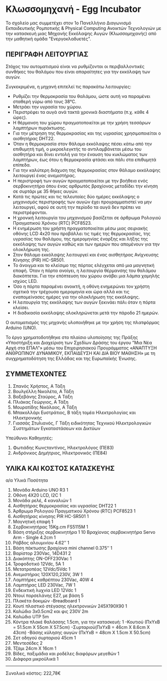 # Κλωσσομηχανή - Egg Incubator

Το σχολείο μας συμμετέχει στον 1ο Πανελλήνιο Διαγωνισμό Εκπαιδευτικής Ρομποτικής & Physical Computing Ανοικτών Τεχνολογιών 
με την κατασκευή μιας Μηχανής Εκκόλαψης Αυγών (Κλωσσομηχανής) από την μαθητική ομάδα "Ενεργοκλαδυετές". 

ΠΕΡΙΓΡΑΦΗ ΛΕΙΤΟΥΡΓΙΑΣ
-----------------------------------------------------------------------------------

Στόχος του αυτοματισμού είναι να ρυθμίζονται οι περιβαλλοντικές συνθήκες του θαλάμου που είναι απαραίτητες για την εκκόλαψη των αυγών. 

Συγκεκριμένα, η μηχανή επιτελεί τις παρακάτω λειτουργίες: 

- Ρυθμίζει την θερμοκρασία του θαλάμου, ώστε αυτή να παραμένει σταθερή γύρω από τους 38°C. 
- Μετράει την υγρασία του χώρου.
- Περιστρέφει τα αυγά  ανά τακτά χρονικά διαστήματα (π.χ. κάθε 4 ώρες).
- Η θέρμανση του χώρου πραγματοποιείται με την χρήση τεσσάρων λαμπτήρων πυράκτωσης. 
- Για την μέτρηση της θερμοκρασίας και της υγρασίας χρησιμοποιείται o αισθητήρας DHT22. 
- Όταν η θερμοκρασία στον θάλαμο εκκόλαψης πέσει κάτω από την επιθυμητή τιμή, ο μικροελεγκτής το αντιλαμβάνεται μέσω του αισθητήρα και δίνει εντολή για την έναυση του κυκλώματος των λαμπτήρων, έως ότου η θερμοκρασία φτάσει και πάλι στα επιθυμητά επίπεδα. 
- Για την καλύτερη διάχυση της θερμοκρασίας στον θάλαμο εκκόλαψης λειτουργεί ένας ανεμιστήρας. 
- Η περιστροφή των αυγών πραγματοποιείται με την βοήθεια ενός σερβοκινητήρα όπου ένας αρθρωτός βραχίονας μεταδίδει την κίνηση σε συρτάρι με 35 θήκες αυγών.
- Κατά τις πρώτες και τις τελευταίες δύο ημέρες εκκόλαψης ο μηχανισμός περιστροφής των αυγών έχει προγραμματιστεί να μην λειτουργεί, αφού σε αυτή την περίοδο τα αυγά δεν πρέπει να περιστρέφονται.
- Η χρονική λειτουργία του μηχανισμού βασίζεται σε άρθρωμα Ρολογιού Πραγματικού Χρόνου (RTC) PCF8523.
- Η ενημέρωση του χρήστη πραγματοποιείται μέσω μιας σειριακής οθόνης LCD 4x20 που προβάλλει τις τιμές της θερμοκρασίας, της υγρασίας του θαλάμου, της ημερομηνίας έναρξης και λήξης της εκκόλαψης των αυγών καθώς και των ημερών που απομένουν για την ολοκλήρωση της.
- Στον θάλαμο εκκόλαψης λειτουργεί και ένας αισθητήρας Ανίχνευσης Κίνησης (PIR) HC-SR501. 
- Το άνοιγμα και το κλείσιμο της πόρτας ελέγχεται από μια μαγνητική επαφή. Όταν η πόρτα ανοίγει, η λειτουργία θέρμανσης του θαλάμου διακόπτεται. Για την επόπτευση του χώρου ανάβει μια λάμπα χαμηλής ισχύος LED. 
- Όσο η πόρτα παραμένει ανοικτή, η οθόνη ενημερώνει τον χρήστη σχετικά την τρέχουσα ημερομηνία και ώρα αλλά και τις εναπομείνασες ημέρες   για την ολοκλήρωση της εκκόλαψης.
- Η λειτουργία της εκκόλαψης των αυγών ξεκινάει πάλι όταν η πόρτα κλείσει.
- Η διαδικασία εκκόλαψης ολοκληρώνεται μετά την πάροδο 21 ημερών.

Ο αυτοματισμός της μηχανής υλοποιήθηκε με την χρήση της πλατφόρμας Arduino (UNO). 

Το έργο χρηματοδοτήθηκε στο πλαίσιο υλοποίησης της Πράξης «Υποστήριξη και Διαχείριση των Σχεδίων Δράσης του έργου "Μια Νέα Αρχή στα ΕΠΑΛ"» μέσω του Επιχειρησιακού Προγράμματος «ΑΝΑΠΤΥΞΗ ΑΝΘΡΩΠΙΝΟΥ ΔΥΝΑΜΙΚΟΥ, ΕΚΠΑΙΔΕΥΣΗ ΚΑΙ ΔΙΑ ΒΙΟΥ ΜΑΘΗΣΗ» με τη συγχρηματοδότηση της Ελλάδας και της Ευρωπαϊκής Ένωσης.

ΣΥΜΜΕΤΕΧΟΝΤΕΣ 
------------------------------------------------------------------------------------------
1. Σπανός Χρήστος, Α Τάξη
2. Βουλγέλλη Νικολέτα, Α Τάξη
3. Βαξεβάνης Σταύρος, Α Τάξη
4. Πλιάκας Γεώργιος, Α Τάξη
5. Μουρατίδης Νικόλαος, Α Τάξη
6. Μπακολλάρι Ευστράτιος, Β τάξη τομέα Ηλεκτρολογίας και Ηλεκτρονικής
7. Γιασσάς Στυλιανός, Γ Τάξη ειδικότητας Τεχνικού Ηλεκτρολογικών Συστημάτων Εγκαταστάσεων και Δικτύων

Υπεύθυνοι Καθηγητές:
1. Φωτιάδης Κωνςταντίνος, Ηλεκτρολόγος (ΠΕ83)
2. Ανδρόνικος Δημήτριος, Ηλεκτρονικός (ΠΕ84)

ΥΛΙΚΑ ΚΑΙ ΚΟΣΤΟΣ ΚΑΤΑΣΚΕΥΗΣ
--------------------------------------------------------------------------------------
α/α  Υλικά     				                                         Ποσότητα 
1.  Μονάδα Arduino UNO R3   				                            1
2.  Οθόνη 4X20 LCD, I2C      				                           1
3.  Μονάδα ρελέ, 4 καναλιών   				                          1
4.  Αισθητήρας θερμοκρασίας και υγρασίας DHT22   	          1
5.  Άρθρωμα Ρολογιού Πραγματικού Χρόνου (RTC) PCF8523  	    1
6.  Αισθητήρας κίνησης PIR HC-SR501 			                     1
7.  Μαγνητική επαφή  					                                  1
8.  Σερβοκινητήρας 15Kg.cm FS5115M 			                      1
9.  Βάση στήριξης σερβοκινητήρα 			                         1
10  Βραχίονας σερβοκινητήρα Servo Arm - Single 4.2cm  	     1
11. Ράβδος αλουμινίου 4.62’’ 				                           1
12. Βάση πάκτωσης βραχίονα mini channel 0.375’’		           1
13. Βαρίστορ 230Vac, 14D431 				                            2
14. Διακόπτης ON-OFF230Vac 				                             1
15. Τροφοδοτικό 12Vdc, 5A 				                              1
16. Μετατροπέας 12Vdc/5Vdc 				                             1
17. Ανεμιστήρας 120X120,230V, 3W 			                        1
18. Λαμπτήρες καθρέπτου 230Vac, 40W 			                     4
19. Λαμπτήρας LED 230Vac, 7W 				                           1
20. Ενδεικτική λυχνία LED 12Vdc 			                         1
21. Ντουί πορσελάνης Ε27, με βάση 			                       5
22. Πλακέτα δοκιμών -Breadboard 			                         1
23. Κουτί πλαστικό στέγασης ηλεκτρονικών 245Χ190Χ90 	       1
24. Καλώδιο 3x0.5cm2 και φις 230V 			                       2m
25. Καλώδιο UTP 					                                       5m
26. Κόντρα πλακέ θαλάσσης 1.5cm, για την κατασκευή:	        1
 -Κουτιού (ΠxYxΒ = 51.5cm X 55cm X 57.5cm)
 -Συρταριού(ΠxYxΒ = 46cm X 8.6cm X 43cm)
 -Βάσης κύλησης αυγών (ΠxYxΒ = 48cm X 1.5cm X 50.5cm)
27. Σετ οδηγού συρταριού 45cm 				                          1 
28. Μεντεσέδες 						                                       2
29. Τζάμι 24cm X 16cm 					                                 1
30. Βίδες, παξιμάδια και ροδέλες διαφόρων μεγεθών	          1
31. Διάφορα μικροϋλικά					                                 1

-----------------------------------------------------------
Συνολικό κόστος: 222,78€
